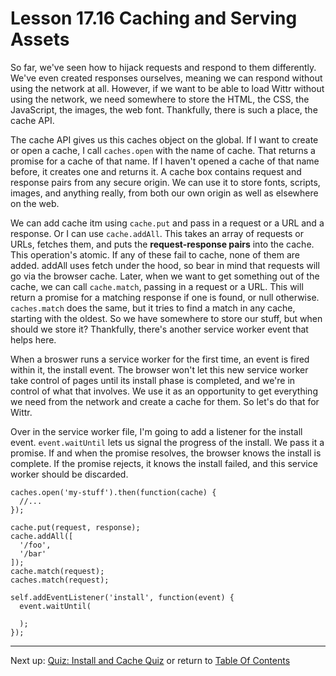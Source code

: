 # Lesson 17.16 Caching and Serving Assets

So far, we've seen how to hijack requests and respond to them differently. We've even created responses ourselves, meaning we can respond without using the network at all. However, if we want to be able to load Wittr without using the network, we need somewhere to store the HTML, the CSS, the JavaScript, the images, the web font. Thankfully, there is such a place, the cache API. 

The cache API gives us this caches object on the global. If I want to create or open a cache, I call `caches.open` with the name of cache. That returns a promise for a cache of that name. If I haven't opened a cache of that name before, it creates one and returns it. A cache box contains request and response pairs from any secure origin. We can use it to store fonts, scripts, images, and anything really, from both our own origin as well as elsewhere on the web. 

We can add cache itm using `cache.put` and pass in a request or a URL and a response. Or I can use `cache.addAll`. This takes an array of requests or URLs, fetches them, and puts the **request-response pairs** into the cache. This operation's atomic. If any of these fail to cache, none of them are added. addAll uses fetch under the hood, so bear in mind that requests will go via the browser cache. Later, when we want to get something out of the cache, we can call `cache.match`, passing in a request or a URL. This will return a promise for a matching response if one is found, or null otherwise. `caches.match` does the same, but it tries to find a match in any cache, starting with the oldest. So we have somewhere to store our stuff, but when should we store it? Thankfully, there's another service worker event that helps here. 

When a broswer runs a service worker for the first time, an event is fired within it, the install event. The browser won't let this new service worker take control of pages until its install phase is completed, and we're in control of what that involves. We use it as an opportunity to get everything we need from the network and create a cache for them. So let's do that for Wittr.

Over in the service worker file, I'm going to add a listener for the install event. `event.waitUntil` lets us signal the progress of the install. We pass it a promise. If and when the promise resolves, the browser knows the install is complete. If the promise rejects, it knows the install failed, and this service worker should be discarded.


```
caches.open('my-stuff').then(function(cache) {
  //...
});

cache.put(request, response);
cache.addAll([
  '/foo',
  '/bar'
]);
cache.match(request);
caches.match(request);
```

```
self.addEventListener('install', function(event) {
  event.waitUntil(
  
  );
});
```


- - -
Next up: [Quiz: Install and Cache Quiz](ND024_Part2_Lesson17_17.md) or return to [Table Of Contents](./ND024_TableOfContents.md)
